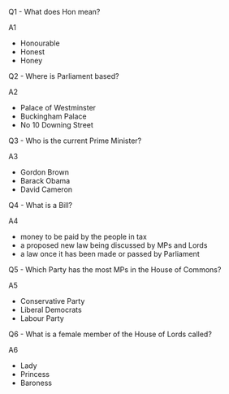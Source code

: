 Q1 - What does Hon mean?

A1
- Honourable
- Honest
- Honey

Q2 - Where is Parliament based?

A2
- Palace of Westminster
- Buckingham Palace
- No 10 Downing Street

Q3 - Who is the current Prime Minister?

A3
- Gordon Brown
- Barack Obama
- David Cameron

Q4 - What is a Bill?

A4
- money to be paid by the people in tax
- a proposed new law being discussed by MPs and Lords
- a law once it has been made or passed by Parliament

Q5 - Which Party has the most MPs in the House of Commons?

A5
- Conservative Party
- Liberal Democrats
- Labour Party

Q6 - What is a female member of the House of Lords called?

A6
- Lady
- Princess
- Baroness



